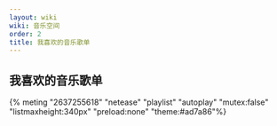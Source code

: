 ```yaml
---
layout: wiki
wiki: 音乐空间
order: 2
title: 我喜欢的音乐歌单
---
```

## 我喜欢的音乐歌单
{% meting "2637255618" "netease" "playlist" "autoplay" "mutex:false" "listmaxheight:340px" "preload:none" "theme:#ad7a86"%}